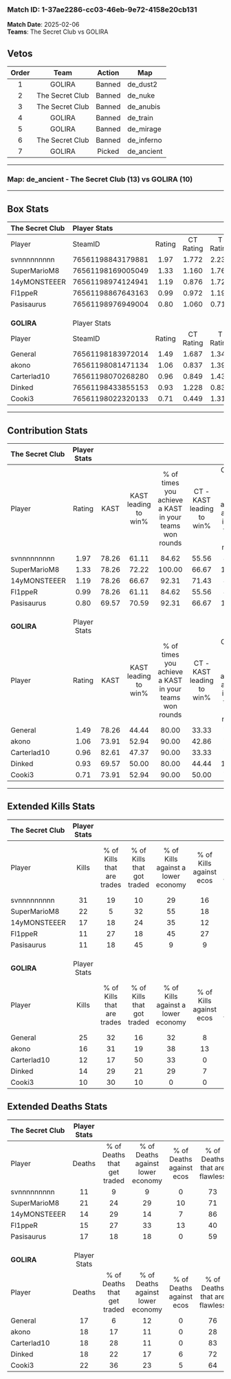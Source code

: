 ### Match ID: 1-37ae2286-cc03-46eb-9e72-4158e20cb131  
**Match Date**: 2025-02-06  
**Teams**: The Secret Club vs GOLIRA  

## Vetos  

| Order | Team | Action | Map |
| :---: | :--: | :----: | --- |
| 1 | GOLIRA | Banned | de_dust2 |
| 2 | The Secret Club | Banned | de_nuke |
| 3 | The Secret Club | Banned | de_anubis |
| 4 | GOLIRA | Banned | de_train |
| 5 | GOLIRA | Banned | de_mirage |
| 6 | The Secret Club | Banned | de_inferno |
| 7 | GOLIRA | Picked | de_ancient |

---  

### **Map**: de_ancient - The Secret Club (13) vs GOLIRA (10)  
---  

## Box Stats  

| **The Secret Club** | Player Stats      |        |           |          |       |       |       |         |        |      |     |
| :- | :- | :-: | :-: | :-: | :-: | :-: | :-: | :-: | :-: | :-: | :-: |
| Player              | SteamID           | Rating | CT Rating | T Rating | KAST  |  ADR  | Kills | Assists | Deaths | K/D  | HS% |
| svnnnnnnnnn         | 76561198843179881 |  1.97  |   1.772   |  2.236   | 78.26 | 129.3 |  31   |    2    |   11   | 2.82 | 54  |
| SuperMarioM8        | 76561198169005049 |  1.33  |   1.160   |  1.767   | 78.26 | 103.4 |  22   |    7    |   21   | 1.05 | 77  |
| 14yMONSTEEER        | 76561198974124941 |  1.19  |   0.876   |  1.722   | 78.26 | 69.5  |  17   |    4    |   14   | 1.21 | 70  |
| Fl1ppeR             | 76561198867643163 |  0.99  |   0.972   |  1.193   | 78.26 | 74.7  |  11   |   11    |   15   | 0.73 | 54  |
| Pasisaurus          | 76561198976949004 |  0.80  |   1.060   |  0.719   | 69.57 | 53.9  |  11   |    8    |   17   | 0.65 | 54  |
|                     |                   |        |           |          |       |       |       |         |        |      |     |
|                     |                   |        |           |          |       |       |       |         |        |      |     |
|                     |                   |        |           |          |       |       |       |         |        |      |     |
| **GOLIRA**          | Player Stats      |        |           |          |       |       |       |         |        |      |     |
| Player              | SteamID           | Rating | CT Rating | T Rating | KAST  |  ADR  | Kills | Assists | Deaths | K/D  | HS% |
| General             | 76561198183972014 |  1.49  |   1.687   |  1.347   | 78.26 | 90.8  |  25   |    4    |   17   | 1.47 | 32  |
| akono               | 76561198081471134 |  1.06  |   0.837   |  1.394   | 73.91 | 76.9  |  16   |    6    |   18   | 0.89 | 75  |
| Carterlad10         | 76561198070268280 |  0.96  |   0.849   |  1.433   | 82.61 | 68.1  |  12   |    9    |   18   | 0.67 | 41  |
| Dinked              | 76561198433855153 |  0.93  |   1.228   |  0.835   | 69.57 | 66.6  |  14   |    9    |   18   | 0.78 | 42  |
| Cooki3              | 76561198022320133 |  0.71  |   0.449   |  1.310   | 73.91 | 68.6  |  10   |    6    |   22   | 0.45 | 60  |
---  

## Contribution Stats  

| **The Secret Club** | Player Stats |       |                      |                                                        |                           |                                                             |                          |                                                            |
| :- | :-: | :-: | :-: | :-: | :-: | :-: | :-: | :-: |
| Player              |    Rating    | KAST  | KAST leading to win% | % of times you achieve a KAST in your teams won rounds | CT - KAST leading to win% | CT - % of times you achieve a KAST in your teams won rounds | T - KAST leading to win% | T - % of times you achieve a KAST in your teams won rounds |
| svnnnnnnnnn         |     1.97     | 78.26 |        61.11         |                         84.62                          |           55.56           |                            83.33                            |          66.67           |                           85.71                            |
| SuperMarioM8        |     1.33     | 78.26 |        72.22         |                         100.00                         |           66.67           |                           100.00                            |          77.78           |                           100.00                           |
| 14yMONSTEEER        |     1.19     | 78.26 |        66.67         |                         92.31                          |           71.43           |                            83.33                            |          63.64           |                           100.00                           |
| Fl1ppeR             |     0.99     | 78.26 |        61.11         |                         84.62                          |           55.56           |                            83.33                            |          66.67           |                           85.71                            |
| Pasisaurus          |     0.80     | 69.57 |        70.59         |                         92.31                          |           66.67           |                           100.00                            |          75.00           |                           85.71                            |
|                     |              |       |                      |                                                        |                           |                                                             |                          |                                                            |
|                     |              |       |                      |                                                        |                           |                                                             |                          |                                                            |
|                     |              |       |                      |                                                        |                           |                                                             |                          |                                                            |
| **GOLIRA**          | Player Stats |       |                      |                                                        |                           |                                                             |                          |                                                            |
| Player              |    Rating    | KAST  | KAST leading to win% | % of times you achieve a KAST in your teams won rounds | CT - KAST leading to win% | CT - % of times you achieve a KAST in your teams won rounds | T - KAST leading to win% | T - % of times you achieve a KAST in your teams won rounds |
| General             |     1.49     | 78.26 |        44.44         |                         80.00                          |           33.33           |                            75.00                            |          55.56           |                           83.33                            |
| akono               |     1.06     | 73.91 |        52.94         |                         90.00                          |           42.86           |                            75.00                            |          60.00           |                           100.00                           |
| Carterlad10         |     0.96     | 82.61 |        47.37         |                         90.00                          |           33.33           |                            75.00                            |          60.00           |                           100.00                           |
| Dinked              |     0.93     | 69.57 |        50.00         |                         80.00                          |           44.44           |                           100.00                            |          57.14           |                           66.67                            |
| Cooki3              |     0.71     | 73.91 |        52.94         |                         90.00                          |           50.00           |                            75.00                            |          54.55           |                           100.00                           |
---  

## Extended Kills Stats  

| **The Secret Club** | Player Stats |                            |                            |                                    |                         |                              |                                 |                                       |                    |           |
| :- | :-: | :-: | :-: | :-: | :-: | :-: | :-: | :-: | :-: | :-: |
| Player              |    Kills     | % of Kills that are trades | % of Kills that got traded | % of Kills against a lower economy | % of Kills against ecos | % of Kills that are flawless | % of Kills that are close duels | % of Kills that are assisted by flash | Pistol Round Kills | AWP Kills |
| svnnnnnnnnn         |      31      |             19             |             10             |                 29                 |           16            |              77              |                0                |                   3                   |         5          |    11     |
| SuperMarioM8        |      22      |             5              |             32             |                 55                 |           18            |              50              |                9                |                  14                   |         1          |     0     |
| 14yMONSTEEER        |      17      |             18             |             24             |                 35                 |           12            |              65              |                0                |                   0                   |         1          |     0     |
| Fl1ppeR             |      11      |             27             |             18             |                 45                 |           27            |              64              |                9                |                   0                   |         1          |     0     |
| Pasisaurus          |      11      |             18             |             45             |                 9                  |            9            |              55              |               18                |                   0                   |         2          |     0     |
|                     |              |                            |                            |                                    |                         |                              |                                 |                                       |                    |           |
|                     |              |                            |                            |                                    |                         |                              |                                 |                                       |                    |           |
|                     |              |                            |                            |                                    |                         |                              |                                 |                                       |                    |           |
| **GOLIRA**          | Player Stats |                            |                            |                                    |                         |                              |                                 |                                       |                    |           |
| Player              |    Kills     | % of Kills that are trades | % of Kills that got traded | % of Kills against a lower economy | % of Kills against ecos | % of Kills that are flawless | % of Kills that are close duels | % of Kills that are assisted by flash | Pistol Round Kills | AWP Kills |
| General             |      25      |             32             |             16             |                 32                 |            8            |              56              |                8                |                   0                   |         0          |     0     |
| akono               |      16      |             31             |             19             |                 38                 |           13            |              63              |               13                |                   6                   |         2          |     0     |
| Carterlad10         |      12      |             17             |             50             |                 33                 |            0            |              75              |                8                |                  17                   |         1          |     0     |
| Dinked              |      14      |             29             |             21             |                 29                 |            7            |              79              |                0                |                   0                   |         1          |     3     |
| Cooki3              |      10      |             30             |             10             |                 0                  |            0            |              80              |                0                |                  10                   |         1          |     0     |
## Extended Deaths Stats  

| **The Secret Club** | Player Stats |                             |                                   |                          |                               |                            |                           |               |
| :- | :-: | :-: | :-: | :-: | :-: | :-: | :-: | :-: |
| Player              |    Deaths    | % of Deaths that get traded | % of Deaths against lower economy | % of Deaths against ecos | % of Deaths that are flawless | % of Deaths that are close | % of Deaths while blinded | Deaths to AWP |
| svnnnnnnnnn         |      11      |              9              |                 9                 |            0             |              73               |             0              |             9             |       2       |
| SuperMarioM8        |      21      |             24              |                29                 |            10            |              71               |             10             |             5             |       1       |
| 14yMONSTEEER        |      14      |             29              |                14                 |            7             |              86               |             0              |             0             |       0       |
| Fl1ppeR             |      15      |             27              |                33                 |            13            |              40               |             13             |             0             |       0       |
| Pasisaurus          |      17      |             18              |                18                 |            0             |              59               |             6              |            12             |       0       |
|                     |              |                             |                                   |                          |                               |                            |                           |               |
|                     |              |                             |                                   |                          |                               |                            |                           |               |
|                     |              |                             |                                   |                          |                               |                            |                           |               |
| **GOLIRA**          | Player Stats |                             |                                   |                          |                               |                            |                           |               |
| Player              |    Deaths    | % of Deaths that get traded | % of Deaths against lower economy | % of Deaths against ecos | % of Deaths that are flawless | % of Deaths that are close | % of Deaths while blinded | Deaths to AWP |
| General             |      17      |              6              |                12                 |            0             |              76               |             6              |             0             |       3       |
| akono               |      18      |             17              |                11                 |            0             |              28               |             0              |             6             |       1       |
| Carterlad10         |      18      |             28              |                11                 |            0             |              83               |             6              |             6             |       2       |
| Dinked              |      18      |             22              |                17                 |            6             |              72               |             6              |             6             |       2       |
| Cooki3              |      22      |             36              |                23                 |            5             |              64               |             9              |             5             |       3       |
